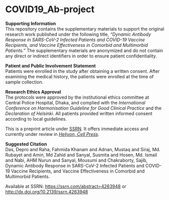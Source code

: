 # COVID19_Ab-project 
**Supporting Information** <br/> 
This repository contains the supplementary materials to support the original research work published under the following title, *“Dynamic Antibody Response in SARS-CoV-2 Infected Patients and COVID-19 Vaccine Recipients, and Vaccine Effectiveness in Comorbid and Multimorbid Patients.”* The supplementary materials are anonymized and do not contain any direct or indirect identifiers in order to ensure patient confidentiality. 

**Patient and Public Involvement Statement** <br/>
Patients were enrolled in the study after obtaining a written consent. After examining the medical history, the patients were enrolled at the time of sample collection.


**Research Ethics Approval** <br/> 
The protocols were approved by the institutional ethics committee at Central Police Hospital, Dhaka, and complied with the *International Conference on Harmonisation Guideline for Good Clinical Practice* and the *Declaration of Helsinki*. All patients provided written informed consent according to local guidelines.  

This is a preprint article under [SSRN](https://papers.ssrn.com/sol3/papers.cfm?abstract_id=4263948). It offers immediate access and currently under review in [*Heliyon, Cell Press*](https://www.cell.com/heliyon/home).

**Suggested Citation** <br/> 
Das, Depro and Raha, Fahmida Khanam and Adnan, Mustaq and Siraj, Md. Rubayet and Amin, Md Zahid and Sanyal, Susmita and Hosen, Md. Ismail and Nabi, AHM Nurun and Sanyal, Mousumi and Chakraborty, Sajib, Dynamic Antibody Response in SARS-CoV-2 Infected Patients and COVID-19 Vaccine Recipients, and Vaccine Effectiveness in Comorbid and Multimorbid Patients. 

Available at SSRN: https://ssrn.com/abstract=4263948 or http://dx.doi.org/10.2139/ssrn.4263948 
